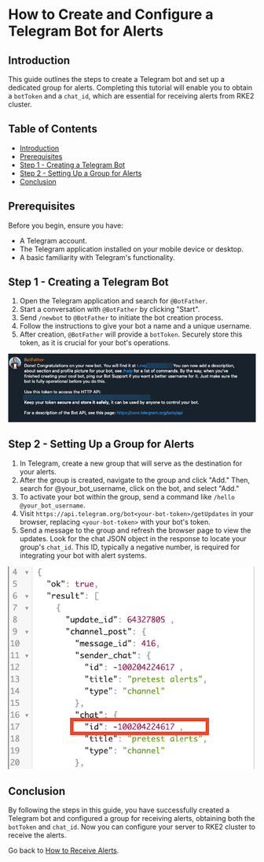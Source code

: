 # How to Create and Configure a Telegram Bot for Alerts

## Introduction

This guide outlines the steps to create a Telegram bot and set up a dedicated group for alerts. Completing this tutorial will enable you to obtain a `botToken` and a `chat_id`, which are essential for receiving alerts from RKE2 cluster.

## Table of Contents

- [Introduction](#introduction)
- [Prerequisites](#prerequisites)
- [Step 1 - Creating a Telegram Bot](#step-1---creating-a-telegram-bot)
- [Step 2 - Setting Up a Group for Alerts](#step-2---setting-up-a-group-for-alerts)
- [Conclusion](#conclusion)

## Prerequisites

Before you begin, ensure you have:

- A Telegram account.
- The Telegram application installed on your mobile device or desktop.
- A basic familiarity with Telegram's functionality.

## Step 1 - Creating a Telegram Bot

1. Open the Telegram application and search for `@BotFather`.
2. Start a conversation with `@BotFather` by clicking "Start".
3. Send `/newbot` to `@BotFather` to initiate the bot creation process.
4. Follow the instructions to give your bot a name and a unique username.
5. After creation, `@BotFather` will provide a `botToken`. Securely store this token, as it is crucial for your bot's operations.

![Bot Father](./assets/images/telegram-bot-father.png)

## Step 2 - Setting Up a Group for Alerts

1. In Telegram, create a new group that will serve as the destination for your alerts.
2. After the group is created, navigate to the group and click "Add." Then, search for @your_bot_username, click on the bot, and select "Add."
3. To activate your bot within the group, send a command like `/hello @your_bot_username`.
4. Visit `https://api.telegram.org/bot<your-bot-token>/getUpdates` in your browser, replacing `<your-bot-token>` with your bot's token.
5. Send a message to the group and refresh the browser page to view the updates. Look for the chat JSON object in the response to locate your group's `chat_id`. This ID, typically a negative number, is required for integrating your bot with alert systems.

![Chat ID](./assets/images/telegram-chat-id.png)

## Conclusion

By following the steps in this guide, you have successfully created a Telegram bot and configured a group for receiving alerts, obtaining both the `botToken` and `chat_id`. Now you can configure your server to RKE2 cluster to receive the alerts.

Go back to [How to Receive Alerts](./how-to-receive-alerts.md).
